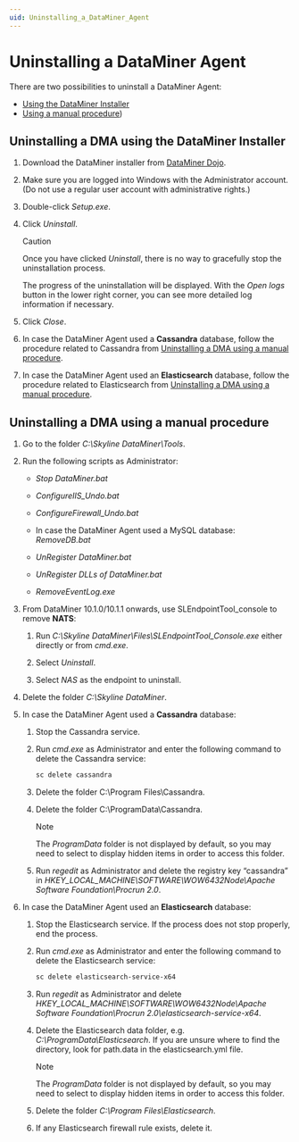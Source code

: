 ```yaml
---
uid: Uninstalling_a_DataMiner_Agent
---
```


# Uninstalling a DataMiner Agent

There are two possibilities to uninstall a DataMiner Agent:

- [Using the DataMiner Installer](#uninstalling-a-dma-using-the-dataminer-installer)
- [Using a manual procedure](#uninstalling-a-dma-using-a-manual-procedure))

## Uninstalling a DMA using the DataMiner Installer

1. Download the DataMiner installer from [DataMiner Dojo](https://community.dataminer.services/download/dataminer-installer-v10-2).

1. Make sure you are logged into Windows with the Administrator account. (Do not use a regular user account with administrative rights.)

1. Double-click *Setup.exe*.

1. Click *Uninstall*.

   > [!CAUTION]
   > Once you have clicked *Uninstall*, there is no way to gracefully stop the uninstallation process.

   The progress of the uninstallation will be displayed. With the *Open logs* button in the lower right corner, you can see more detailed log information if necessary.

1. Click *Close*.

1. In case the DataMiner Agent used a **Cassandra** database, follow the procedure related to Cassandra from [Uninstalling a DMA using a manual procedure](#uninstalling-a-dma-using-a-manual-procedure).

1. In case the DataMiner Agent used an **Elasticsearch** database, follow the procedure related to Elasticsearch from [Uninstalling a DMA using a manual procedure](#uninstalling-a-dma-using-a-manual-procedure).

## Uninstalling a DMA using a manual procedure

1. Go to the folder *C:\\Skyline DataMiner\\Tools*.

1. Run the following scripts as Administrator:

   - *Stop DataMiner.bat*

   - *ConfigureIIS_Undo.bat*

   - *ConfigureFirewall_Undo.bat*

   - In case the DataMiner Agent used a MySQL database: *RemoveDB.bat*

   - *UnRegister DataMiner.bat*

   - *UnRegister DLLs of DataMiner.bat*

   - *RemoveEventLog.exe*

1. From DataMiner 10.1.0/10.1.1 onwards, use SLEndpointTool_console to remove **NATS**:

   1. Run *C:\\Skyline DataMiner\\Files\\SLEndpointTool_Console.exe* either directly or from *cmd.exe*.

   1. Select *Uninstall*.

   1. Select *NAS* as the endpoint to uninstall.

1. Delete the folder *C:\\Skyline DataMiner*.

1. In case the DataMiner Agent used a **Cassandra** database:

   1. Stop the Cassandra service.

   1. Run *cmd.exe* as Administrator and enter the following command to delete the Cassandra service:

      ```txt
      sc delete cassandra
      ```

   1. Delete the folder C:\\Program Files\\Cassandra.

   1. Delete the folder C:\\ProgramData\\Cassandra.

      > [!NOTE]
      > The *ProgramData* folder is not displayed by default, so you may need to select to display hidden items in order to access this folder.

   1. Run *regedit* as Administrator and delete the registry key “cassandra” in *HKEY_LOCAL_MACHINE\\SOFTWARE\\WOW6432Node\\Apache Software Foundation\\Procrun 2.0*.

1. In case the DataMiner Agent used an **Elasticsearch** database:

   1. Stop the Elasticsearch service. If the process does not stop properly, end the process.

   1. Run *cmd.exe* as Administrator and enter the following command to delete the Elasticsearch service:

      ```txt
      sc delete elasticsearch-service-x64
      ```

   1. Run *regedit* as Administrator and delete *HKEY_LOCAL_MACHINE\\SOFTWARE\\WOW6432Node\\Apache Software Foundation\\Procrun 2.0\\elasticsearch-service-x64*.

   1. Delete the Elasticsearch data folder, e.g. *C:\\ProgramData\\Elasticsearch*. If you are unsure where to find the directory, look for path.data in the elasticsearch.yml file.

      > [!NOTE]
      > The *ProgramData* folder is not displayed by default, so you may need to select to display hidden items in order to access this folder.

   1. Delete the folder *C:\\Program Files\\Elasticsearch*.

   1. If any Elasticsearch firewall rule exists, delete it.
